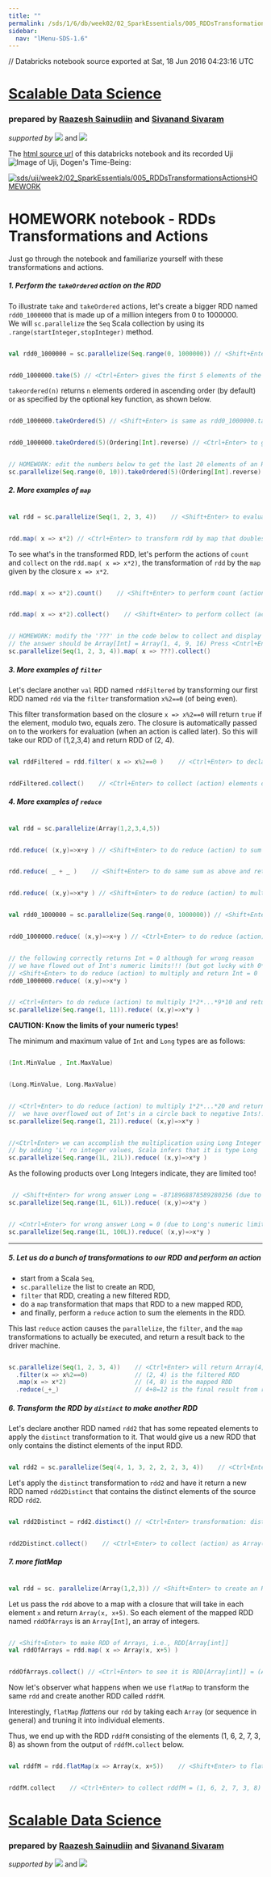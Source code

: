 ```yaml
---
title: ""
permalink: /sds/1/6/db/week02/02_SparkEssentials/005_RDDsTransformationsActionsHOMEWORK/
sidebar:
  nav: "lMenu-SDS-1.6"
---
```


// Databricks notebook source exported at Sat, 18 Jun 2016 04:23:16 UTC


# [Scalable Data Science](http://www.math.canterbury.ac.nz/~r.sainudiin/courses/ScalableDataScience/)


### prepared by [Raazesh Sainudiin](https://nz.linkedin.com/in/raazesh-sainudiin-45955845) and [Sivanand Sivaram](https://www.linkedin.com/in/sivanand)

*supported by* [![](https://raw.githubusercontent.com/raazesh-sainudiin/scalable-data-science/master/images/databricks_logoTM_200px.png)](https://databricks.com/)
and 
[![](https://raw.githubusercontent.com/raazesh-sainudiin/scalable-data-science/master/images/AWS_logoTM_200px.png)](https://www.awseducate.com/microsite/CommunitiesEngageHome)





The [html source url](https://raw.githubusercontent.com/raazesh-sainudiin/scalable-data-science/master/db/week2/02_SparkEssentials/005_RDDsTransformationsActionsHOMEWORK.html) of this databricks notebook and its recorded Uji ![Image of Uji, Dogen's Time-Being](https://raw.githubusercontent.com/raazesh-sainudiin/scalable-data-science/master/images/UjiTimeBeingDogen.png "uji"):

[![sds/uji/week2/02_SparkEssentials/005_RDDsTransformationsActionsHOMEWORK](http://img.youtube.com/vi/zgkvusQdNLY/0.jpg)](https://www.youtube.com/v/zgkvusQdNLY?rel=0&autoplay=1&modestbranding=1&start=4519&end=4612)





# HOMEWORK notebook - RDDs Transformations and Actions
Just go through the notebook and familiarize yourself with these transformations and actions.





##### 1. Perform the ``takeOrdered`` action on the RDD

To illustrate ``take`` and ``takeOrdered`` actions, let's create a bigger RDD named ``rdd0_1000000`` that is made up of a million integers from 0 to 1000000.  
We will ``sc.parallelize`` the ``Seq`` Scala collection by using its ``.range(startInteger,stopInteger)`` method.


```scala

val rdd0_1000000 = sc.parallelize(Seq.range(0, 1000000)) // <Shift+Enter> to create an RDD of million integers: 0,1,2,...,10^6

```
```scala

rdd0_1000000.take(5) // <Ctrl+Enter> gives the first 5 elements of the RDD, (0, 1, 2, 3, 4)

```



``takeordered(n)`` returns ``n`` elements ordered in ascending order (by default) or as specified by the optional key function, as shown below.


```scala

rdd0_1000000.takeOrdered(5) // <Shift+Enter> is same as rdd0_1000000.take(5) 

```
```scala

rdd0_1000000.takeOrdered(5)(Ordering[Int].reverse) // <Ctrl+Enter> to get the last 5 elements of the RDD 999999, 999998, ..., 999995

```
```scala

// HOMEWORK: edit the numbers below to get the last 20 elements of an RDD made of a sequence of integers from 669966 to 969696
sc.parallelize(Seq.range(0, 10)).takeOrdered(5)(Ordering[Int].reverse) // <Ctrl+Enter> evaluate this cell after editing it for the right answer

```



##### 2. More examples of `map`


```scala

val rdd = sc.parallelize(Seq(1, 2, 3, 4))    // <Shift+Enter> to evaluate this cell (using default number of partitions)

```
```scala

rdd.map( x => x*2) // <Ctrl+Enter> to transform rdd by map that doubles each element

```



To see what's in the transformed RDD, let's perform the actions of ``count`` and ``collect`` on the ``rdd.map( x => x*2)``, the transformation of ``rdd`` by the ``map`` given by the closure ``x => x*2``.


```scala

rdd.map( x => x*2).count()    // <Shift+Enter> to perform count (action) the element of the RDD = 4

```
```scala

rdd.map( x => x*2).collect()    // <Shift+Enter> to perform collect (action) to show 2, 4, 6, 8

```
```scala

// HOMEWORK: modify the '???' in the code below to collect and display the square (x*x) of each element of the RDD
// the answer should be Array[Int] = Array(1, 4, 9, 16) Press <Cntrl+Enter> to evaluate the cell after modifying '???'
sc.parallelize(Seq(1, 2, 3, 4)).map( x => ???).collect()

```




##### 3. More examples of `filter`
Let's declare another ``val`` RDD named ``rddFiltered`` by transforming our first RDD named ``rdd`` via the ``filter`` transformation ``x%2==0`` (of being even). 

This filter transformation based on the closure ``x => x%2==0`` will return ``true`` if the element, modulo two, equals zero. The closure is automatically passed on to the workers for evaluation (when an action is called later). 
So this will take our RDD of (1,2,3,4) and return RDD of (2, 4).


```scala

val rddFiltered = rdd.filter( x => x%2==0 )    // <Ctrl+Enter> to declare rddFiltered from transforming rdd

```
```scala

rddFiltered.collect()    // <Ctrl+Enter> to collect (action) elements of rddFiltered; should be (2, 4)

```



##### 4. More examples of `reduce`


```scala

val rdd = sc.parallelize(Array(1,2,3,4,5))

```
```scala

rdd.reduce( (x,y)=>x+y ) // <Shift+Enter> to do reduce (action) to sum and return Int = 15

```
```scala

rdd.reduce( _ + _ )    // <Shift+Enter> to do same sum as above and return Int = 15 (undescore syntax)

```
```scala

rdd.reduce( (x,y)=>x*y ) // <Shift+Enter> to do reduce (action) to multiply and return Int = 120

```
```scala

val rdd0_1000000 = sc.parallelize(Seq.range(0, 1000000)) // <Shift+Enter> to create an RDD of million integers: 0,1,2,...,10^6

```
```scala

rdd0_1000000.reduce( (x,y)=>x+y ) // <Ctrl+Enter> to do reduce (action) to sum and return Int 1783293664

```
```scala

// the following correctly returns Int = 0 although for wrong reason 
// we have flowed out of Int's numeric limits!!! (but got lucky with 0*x=0 for any Int x)
// <Shift+Enter> to do reduce (action) to multiply and return Int = 0
rdd0_1000000.reduce( (x,y)=>x*y ) 

```
```scala

// <Ctrl+Enter> to do reduce (action) to multiply 1*2*...*9*10 and return correct answer Int = 3628800
sc.parallelize(Seq.range(1, 11)).reduce( (x,y)=>x*y ) 

```



**CAUTION: Know the limits of your numeric types!**





The minimum and maximum value of `Int` and `Long` types are as follows:


```scala

(Int.MinValue , Int.MaxValue)

```
```scala

(Long.MinValue, Long.MaxValue)

```
```scala

// <Ctrl+Enter> to do reduce (action) to multiply 1*2*...*20 and return wrong answer as Int = -2102132736
//  we have overflowed out of Int's in a circle back to negative Ints!!! (rigorous distributed numerics, anyone?)
sc.parallelize(Seq.range(1, 21)).reduce( (x,y)=>x*y ) 

```
```scala

//<Ctrl+Enter> we can accomplish the multiplication using Long Integer types 
// by adding 'L' ro integer values, Scala infers that it is type Long
sc.parallelize(Seq.range(1L, 21L)).reduce( (x,y)=>x*y ) 

```



As the following products over Long Integers indicate, they are limited too!


```scala

 // <Shift+Enter> for wrong answer Long = -8718968878589280256 (due to Long's numeric limits)
sc.parallelize(Seq.range(1L, 61L)).reduce( (x,y)=>x*y )

```
```scala

// <Cntrl+Enter> for wrong answer Long = 0 (due to Long's numeric limits)
sc.parallelize(Seq.range(1L, 100L)).reduce( (x,y)=>x*y ) 

```



***

##### 5. Let us do a bunch of transformations to our RDD and perform an action

* start from a Scala ``Seq``,
* ``sc.parallelize`` the list to create an RDD,
* ``filter`` that RDD, creating a new filtered RDD,
* do a ``map`` transformation that maps that RDD to a new mapped RDD,
* and finally, perform a ``reduce`` action to sum the elements in the RDD.

This last ``reduce`` action causes the ``parallelize``, the ``filter``, and the ``map`` transformations to actually be executed, and return a result back to the driver machine.


```scala

sc.parallelize(Seq(1, 2, 3, 4))    // <Ctrl+Enter> will return Array(4, 8)
  .filter(x => x%2==0)             // (2, 4) is the filtered RDD
  .map(x => x*2)                   // (4, 8) is the mapped RDD
  .reduce(_+_)                     // 4+8=12 is the final result from reduce

```



##### 6. Transform the RDD by ``distinct`` to make another RDD

Let's declare another RDD named ``rdd2`` that has some repeated elements to apply the ``distinct`` transformation to it. 
That would give us a new RDD that only contains the distinct elements of the input RDD.


```scala

val rdd2 = sc.parallelize(Seq(4, 1, 3, 2, 2, 2, 3, 4))    // <Ctrl+Enter> to declare rdd2

```



Let's apply the ``distinct`` transformation to ``rdd2`` and have it return a new RDD named ``rdd2Distinct`` that contains the distinct elements of the source RDD ``rdd2``.


```scala

val rdd2Distinct = rdd2.distinct() // <Ctrl+Enter> transformation: distinct gives distinct elements of rdd2

```
```scala

rdd2Distinct.collect()    // <Ctrl+Enter> to collect (action) as Array(4, 2, 1, 3)

```



##### 7. more flatMap


```scala

val rdd = sc. parallelize(Array(1,2,3)) // <Shift+Enter> to create an RDD of three Int elements 1,2,3

```



Let us pass the ``rdd`` above to a map with a closure that will take in each element ``x`` and return ``Array(x, x+5)``.
So each element of the mapped RDD named ``rddOfArrays`` is an `Array[Int]`, an array of integers.


```scala

// <Shift+Enter> to make RDD of Arrays, i.e., RDD[Array[int]]
val rddOfArrays = rdd.map( x => Array(x, x+5) ) 

```
```scala

rddOfArrays.collect() // <Ctrl+Enter> to see it is RDD[Array[int]] = (Array(1, 6), Array(2, 7), Array(3, 8))

```



Now let's observer what happens when we use ``flatMap`` to transform the same ``rdd`` and create another RDD called ``rddfM``.

Interestingly, ``flatMap`` *flattens* our ``rdd`` by taking each ``Array`` (or sequence in general) and truning it into individual elements.

Thus, we end up with the RDD ``rddfM`` consisting of the elements (1, 6, 2, 7, 3, 8) as shown from the output of ``rddfM.collect`` below.


```scala

val rddfM = rdd.flatMap(x => Array(x, x+5))    // <Shift+Enter> to flatMap the rdd using closure (x => Array(x, x+5))

```
```scala

rddfM.collect    // <Ctrl+Enter> to collect rddfM = (1, 6, 2, 7, 3, 8)

```




# [Scalable Data Science](http://www.math.canterbury.ac.nz/~r.sainudiin/courses/ScalableDataScience/)


### prepared by [Raazesh Sainudiin](https://nz.linkedin.com/in/raazesh-sainudiin-45955845) and [Sivanand Sivaram](https://www.linkedin.com/in/sivanand)

*supported by* [![](https://raw.githubusercontent.com/raazesh-sainudiin/scalable-data-science/master/images/databricks_logoTM_200px.png)](https://databricks.com/)
and 
[![](https://raw.githubusercontent.com/raazesh-sainudiin/scalable-data-science/master/images/AWS_logoTM_200px.png)](https://www.awseducate.com/microsite/CommunitiesEngageHome)
